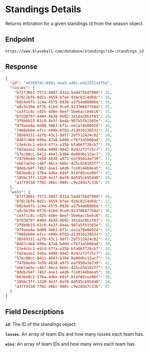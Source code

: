 # Standings Details

Returns inforation for a given standings id from the season object.

## Endpoint

`https://www.blaseball.com/database/standings?id=:standings_id`

## Response

```json
{
  "id": "48789741-69b1-4aa9-a46c-eda3351a3f5e",
  "losses": {
    "b72f3061-f573-40d7-832a-5ad475bd7909": 25,
    "878c1bf6-0d21-4659-bfee-916c8314d69c": 56,
    "b024e975-1c4a-4575-8936-a3754a08806a": 36,
    "adc5b394-8f76-416d-9ce9-813706877b84": 35,
    "ca3f1c8c-c025-4d8e-8eef-5be6accbeb16": 31,
    "bfd38797-8404-4b38-8b82-341da28b1f83": 39,
    "3f8bbb15-61c0-4e3f-8e4a-907a5fb1565e": 41,
    "979aee4a-6d80-4863-bf1c-ee1a78e06024": 36,
    "7966eb04-efcc-499b-8f03-d13916330531": 41,
    "36569151-a2fb-43c1-9df7-2df512424c82": 30,
    "8d87c468-699a-47a8-b40d-cfb73a5660ad": 24,
    "23e4cbc1-e9cd-47fa-a35b-bfa06f726cb7": 39,
    "f02aeae2-5e6a-4098-9842-02d2273f25c7": 45,
    "57ec08cc-0411-4643-b304-0e80dbc15ac7": 39,
    "747b8e4a-7e50-4638-a973-ea7950a3e739": 31,
    "eb67ae5e-c4bf-46ca-bbbc-425cd34182ff": 31,
    "9debc64f-74b7-4ae1-a4d6-fce0144b6ea5": 43,
    "b63be8c2-576a-4d6e-8daf-814f8bcea96f": 43,
    "105bc3ff-1320-4e37-8ef0-8d595cb95dd0": 39,
    "a37f9158-7f82-46bc-908c-c9e2dda7c33b": 26
  },
  "wins": {
    "b72f3061-f573-40d7-832a-5ad475bd7909": 48,
    "878c1bf6-0d21-4659-bfee-916c8314d69c": 17,
    "b024e975-1c4a-4575-8936-a3754a08806a": 37,
    "adc5b394-8f76-416d-9ce9-813706877b84": 38,
    "ca3f1c8c-c025-4d8e-8eef-5be6accbeb16": 42,
    "bfd38797-8404-4b38-8b82-341da28b1f83": 34,
    "3f8bbb15-61c0-4e3f-8e4a-907a5fb1565e": 32,
    "979aee4a-6d80-4863-bf1c-ee1a78e06024": 37,
    "7966eb04-efcc-499b-8f03-d13916330531": 32,
    "36569151-a2fb-43c1-9df7-2df512424c82": 43,
    "8d87c468-699a-47a8-b40d-cfb73a5660ad": 49,
    "23e4cbc1-e9cd-47fa-a35b-bfa06f726cb7": 34,
    "f02aeae2-5e6a-4098-9842-02d2273f25c7": 28,
    "57ec08cc-0411-4643-b304-0e80dbc15ac7": 34,
    "747b8e4a-7e50-4638-a973-ea7950a3e739": 42,
    "eb67ae5e-c4bf-46ca-bbbc-425cd34182ff": 42,
    "9debc64f-74b7-4ae1-a4d6-fce0144b6ea5": 30,
    "b63be8c2-576a-4d6e-8daf-814f8bcea96f": 30,
    "105bc3ff-1320-4e37-8ef0-8d595cb95dd0": 34,
    "a37f9158-7f82-46bc-908c-c9e2dda7c33b": 47
  }
}
```

## Field Descriptions

**`id`**: The ID of the standings object.

**`losses`**: An array of team IDs and how many losses each team has.

**`wins`**: An array of team IDs and how many wins each team has.